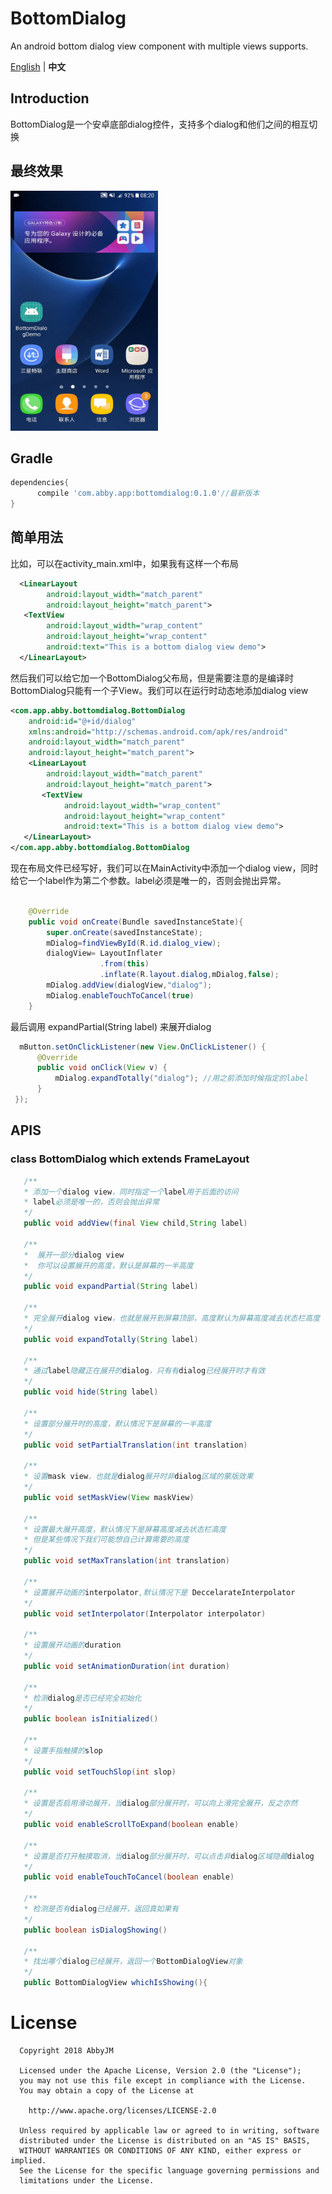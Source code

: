 # BottomDialog
An android bottom dialog view component with multiple views supports.

[English](README.md) | **中文** </br>

## Introduction
BottomDialog是一个安卓底部dialog控件，支持多个dialog和他们之间的相互切换

## 最终效果

<div>
  <img width="236" height="384" src="https://github.com/AbbyJM/BottomDialog/blob/master/demo.gif"/>
</div>   


## Gradle 
```gradle
dependencies{
      compile 'com.abby.app:bottomdialog:0.1.0'//最新版本
}
```

## 简单用法
比如，可以在activity_main.xml中，如果我有这样一个布局
```xml
  <LinearLayout
        android:layout_width="match_parent"
        android:layout_height="match_parent">
   <TextView
        android:layout_width="wrap_content"
        android:layout_height="wrap_content"
        android:text="This is a bottom dialog view demo">
  </LinearLayout>

```
然后我们可以给它加一个BottomDialog父布局，但是需要注意的是编译时BottomDialog只能有一个子View。我们可以在运行时动态地添加dialog view
```xml
<com.app.abby.bottomdialog.BottomDialog
    android:id="@+id/dialog"
    xmlns:android="http://schemas.android.com/apk/res/android"
    android:layout_width="match_parent"
    android:layout_height="match_parent">
    <LinearLayout
        android:layout_width="match_parent"
        android:layout_height="match_parent">
       <TextView
            android:layout_width="wrap_content"
            android:layout_height="wrap_content"
            android:text="This is a bottom dialog view demo">
   </LinearLayout>
</com.app.abby.bottomdialog.BottomDialog
```
现在布局文件已经写好，我们可以在MainActivity中添加一个dialog view，同时给它一个label作为第二个参数。label必须是唯一的，否则会抛出异常。
```java
  
    @Override
    public void onCreate(Bundle savedInstanceState){
        super.onCreate(savedInstanceState);
        mDialog=findViewById(R.id.dialog_view);
        dialogView= LayoutInflater
                    .from(this)
                    .inflate(R.layout.dialog,mDialog,false);
        mDialog.addView(dialogView,"dialog");
        mDialog.enableTouchToCancel(true)
    }
```
最后调用 expandPartial(String label) 来展开dialog
```java
  mButton.setOnClickListener(new View.OnClickListener() {
      @Override
      public void onClick(View v) {
          mDialog.expandTotally("dialog"); //用之前添加时候指定的label
      }
 });
```

## APIS
### class BottomDialog which extends FrameLayout
```java
   /**
   * 添加一个dialog view，同时指定一个label用于后面的访问
   * label必须是唯一的，否则会抛出异常
   */
   public void addView(final View child,String label) 
   
   /**
   *  展开一部分dialog view
   *  你可以设置展开的高度，默认是屏幕的一半高度
   */
   public void expandPartial(String label) 
   
   /**
   * 完全展开dialog view，也就是展开到屏幕顶部，高度默认为屏幕高度减去状态栏高度
   */
   public void expandTotally(String label)

   /**
   * 通过label隐藏正在展开的dialog，只有有dialog已经展开时才有效
   */
   public void hide(String label)
  
   /**
   * 设置部分展开时的高度，默认情况下是屏幕的一半高度
   */
   public void setPartialTranslation(int translation)

   /**
   * 设置mask view，也就是dialog展开时非dialog区域的蒙版效果
   */
   public void setMaskView(View maskView)
   
   /**
   * 设置最大展开高度，默认情况下是屏幕高度减去状态栏高度
   * 但是某些情况下我们可能想自己计算需要的高度
   */
   public void setMaxTranslation(int translation)
   
   /**
   * 设置展开动画的interpolator,默认情况下是 DeccelarateInterpolator 
   */
   public void setInterpolator(Interpolator interpolator)
   
   /**
   * 设置展开动画的duration
   */
   public void setAnimationDuration(int duration)

   /**
   * 检测dialog是否已经完全初始化
   */
   public boolean isInitialized()
   
   /**
   * 设置手指触摸的slop
   */
   public void setTouchSlop(int slop)
   
   /**
   * 设置是否启用滑动展开，当dialog部分展开时，可以向上滑完全展开，反之亦然
   */
   public void enableScrollToExpand(boolean enable)
   
   /**
   * 设置是否打开触摸取消，当dialog部分展开时，可以点击非dialog区域隐藏dialog
   */
   public void enableTouchToCancel(boolean enable)
   
   /**
   * 检测是否有dialog已经展开，返回真如果有
   */
   public boolean isDialogShowing()

   /**
   * 找出哪个dialog已经展开，返回一个BottomDialogView对象
   */
   public BottomDialogView whichIsShowing(){

```

# License
      Copyright 2018 AbbyJM

      Licensed under the Apache License, Version 2.0 (the "License");
      you may not use this file except in compliance with the License.
      You may obtain a copy of the License at

        http://www.apache.org/licenses/LICENSE-2.0

      Unless required by applicable law or agreed to in writing, software
      distributed under the License is distributed on an "AS IS" BASIS,
      WITHOUT WARRANTIES OR CONDITIONS OF ANY KIND, either express or implied.
      See the License for the specific language governing permissions and
      limitations under the License.


